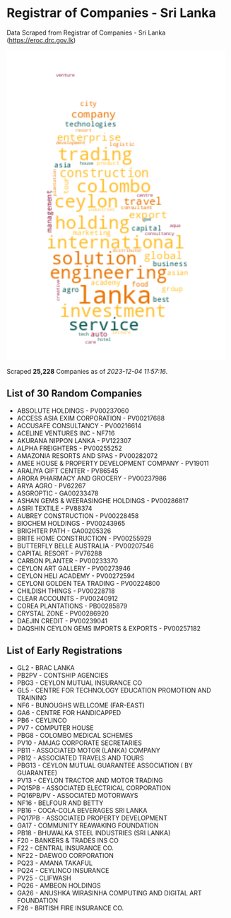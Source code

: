 # Registrar of Companies - Sri Lanka

Data Scraped from Registrar of Companies - Sri Lanka (https://eroc.drc.gov.lk)

![word-cloud](data/word_cloud.png)

Scraped **25,228** Companies as of *2023-12-04 11:57:16*.

## List of 30 Random Companies

* ABSOLUTE HOLDINGS - PV00237060
* ACCESS ASIA EXIM CORPORATION - PV00217688
* ACCUSAFE CONSULTANCY - PV00216614
* ACELINE VENTURES INC - NF716
* AKURANA NIPPON LANKA - PV122307
* ALPHA FREIGHTERS - PV00255252
* AMAZONIA  RESORTS  AND  SPAS - PV00282072
* AMEE HOUSE & PROPERTY DEVELOPMENT COMPANY - PV19011
* ARALIYA GIFT CENTER - PV86545
* ARORA PHARMACY AND GROCERY - PV00237986
* ARYA AGRO - PV62267
* ASGROPTIC - GA00233478
* ASHAN GEMS & WEERASINGHE HOLDINGS - PV00286817
* ASIRI TEXTILE - PV88374
* AUBREY CONSTRUCTION - PV00228458
* BIOCHEM HOLDINGS - PV00243965
* BRIGHTER PATH - GA00205326
* BRITE HOME CONSTRUCTION - PV00255929
* BUTTERFLY BELLE AUSTRALIA - PV00207546
* CAPITAL RESORT - PV76288
* CARBON PLANTER - PV00233370
* CEYLON ART GALLERY - PV00273946
* CEYLON HELI ACADEMY - PV00272594
* CEYLONI GOLDEN TEA TRADING - PV00224800
* CHILDISH THINGS - PV00228718
* CLEAR ACCOUNTS - PV00240912
* COREA PLANTATIONS - PB00285879
* CRYSTAL ZONE - PV00286920
* DAEJIN CREDIT - PV00239041
* DAQSHIN CEYLON GEMS IMPORTS & EXPORTS - PV00257182

## List of Early Registrations

* GL2 - BRAC LANKA 
* PB2PV - CONTSHIP AGENCIES 
* PBG3 - CEYLON MUTUAL INSURANCE CO 
* GL5 - CENTRE FOR TECHNOLOGY EDUCATION PROMOTION AND TRAINING 
* NF6 - BUNOUGHS WELLCOME (FAR-EAST) 
* GA6 - CENTRE FOR HANDICAPPED 
* PB6 - CEYLINCO 
* PV7 - COMPUTER HOUSE 
* PBG8 - COLOMBO MEDICAL SCHEMES 
* PV10 - AMJAG CORPORATE SECRETARIES 
* PB11 - ASSOCIATED MOTOR (LANKA) COMPANY 
* PB12 - ASSOCIATED TRAVELS AND TOURS 
* PBG13 - CEYLON MUTUAL GUARANTEE ASSOCIATION ( BY GUARANTEE) 
* PV13 - CEYLON TRACTOR AND MOTOR TRADING 
* PQ15PB - ASSOCIATED ELECTRICAL CORPORATION 
* PQ16PB/PV - ASSOCIATED MOTORWAYS 
* NF16 - BELFOUR AND BETTY 
* PB16 - COCA-COLA BEVERAGES SRI LANKA 
* PQ17PB - ASSOCIATED PROPERTY DEVELOPMENT 
* GA17 - COMMUNITY REAWAKING FOUNDATION 
* PB18 - BHUWALKA STEEL INDUSTRIES (SRI LANKA) 
* F20 - BANKERS & TRADES INS CO 
* F22 - CENTRAL INSURANCE CO. 
* NF22 - DAEWOO CORPORATION 
* PQ23 - AMANA TAKAFUL 
* PQ24 - CEYLINCO INSURANCE 
* PV25 - CLIFWASH 
* PQ26 - AMBEON HOLDINGS 
* GA26 - ANUSHKA WIRASINHA COMPUTING AND DIGITAL ART FOUNDATION 
* F26 - BRITISH FIRE INSURANCE CO. 